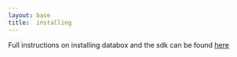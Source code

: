 ```yaml
---
layout: base
title:  installing
---
```


Full instructions on installing databox and the sdk can be found [here](https://github.com/me-box/databox) 